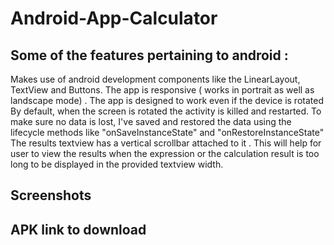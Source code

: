 # Android-App-Calculator
## Some of the features pertaining to android :

Makes use of android development components like the LinearLayout, TextView and Buttons.
The app is responsive ( works in portrait as well as landscape mode) .
The app is designed to work even if the device is rotated
By default, when the screen is rotated the activity is killed and restarted. To make sure no data is lost, I've saved and restored the data using the lifecycle methods like "onSaveInstanceState" and "onRestoreInstanceState"
The results textview has a vertical scrollbar attached to it . This will help for user to view the results when the expression or the calculation result is too long to be displayed in the provided textview width.

## Screenshots

## APK link to download 
